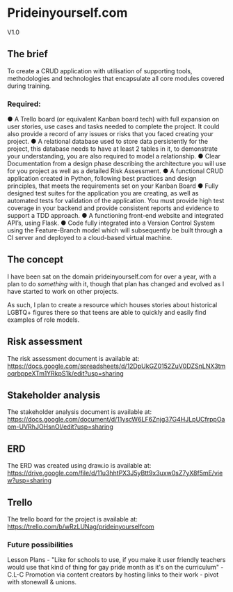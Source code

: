 # Prideinyourself.com
V1.0

## The brief

To create a CRUD application with utilisation of supporting tools, methodologies and technologies that encapsulate all core modules covered during training.

### Required:
●	A Trello board (or equivalent Kanban board tech) with full expansion on user stories, use cases and tasks needed to complete the project. It could also provide a record of any issues or risks that you faced creating your project.
●	A relational database used to store data persistently for the project, this database needs to have at least 2 tables in it, to demonstrate your understanding, you are also required to model a relationship. 
●	Clear Documentation from a design phase describing the architecture you will use for you project as well as a detailed Risk Assessment.
●	A functional CRUD application created in Python, following best practices and design principles, that meets the requirements set on your Kanban Board 
●	Fully designed test suites for the application you are creating, as well as automated tests for validation of the application. You must provide high test coverage in your backend and provide consistent reports and evidence to support a TDD approach.
●	A functioning front-end website and integrated API’s, using Flask.
●	Code fully integrated into a Version Control System using the Feature-Branch model which will subsequently be built through a CI server and deployed to a cloud-based virtual machine.

## The concept

I have been sat on the domain prideinyourself.com for over a year, with a plan to do *something* with it, though that plan has changed and evolved as I have started to work on other projects.

As such, I plan to create a resource which houses stories about historical LGBTQ+ figures there so that teens are able to quickly and easily find examples of role models.

## Risk assessment

The risk assessment document is available at:
https://docs.google.com/spreadsheets/d/12DpUkGZ0152ZuV0DZSnLNX3tmoqrbppeXTm1YRkpS1k/edit?usp=sharing

## Stakeholder analysis

The stakeholder analysis document is available at:
https://docs.google.com/document/d/11yscW6LF6Znjg37G4HJLpUCfrppOapm-UVRhJOHsnOI/edit?usp=sharing

## ERD

The ERD was created using draw.io is available at:
https://drive.google.com/file/d/11u3hhtPX3J5yBtt9x3uxw0sZ7yX8f5mE/view?usp=sharing

## Trello

The trello board for the project is available at:
https://trello.com/b/wRzLUNag/prideinyourselfcom



### Future possibilities
Lesson Plans - "Like for schools to use, if you make it user friendly teachers would use that kind of thing for gay pride month as it's on the curriculum" - C.L-C
Promotion via content creators by hosting links to their work - pivot with stonewall & unions.
